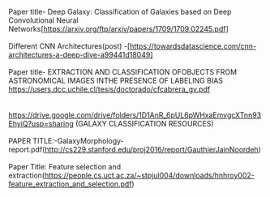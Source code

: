 Paper title-  Deep Galaxy: Classification of Galaxies based on Deep Convolutional Neural Networks[https://arxiv.org/ftp/arxiv/papers/1709/1709.02245.pdf]
<br>
<br>
Different CNN Architectures(post) -[https://towardsdatascience.com/cnn-architectures-a-deep-dive-a99441d18049]
<br>
<br>
Paper title- EXTRACTION AND CLASSIFICATION OFOBJECTS FROM ASTRONOMICAL IMAGES INTHE PRESENCE OF LABELING BIAS https://users.dcc.uchile.cl/tesis/doctorado/cfcabrera_gv.pdf
<br>
<br>
<br>
https://drive.google.com/drive/folders/1D1AnR_6pUL6pWHxaEmvgcXTnn93EhyiQ?usp=sharing (GALAXY CLASSIFICATION RESOURCES)
<br>
<br>
PAPER TITLE:-GalaxyMorphology-report.pdf(http://cs229.stanford.edu/proj2016/report/GauthierJainNoordeh)
<br>
<br>
Paper Title: Feature selection and extraction(https://people.cs.uct.ac.za/~stpjul004/downloads/hnhroy002-feature_extraction_and_selection.pdf)

